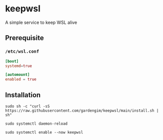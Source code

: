 # keepwsl
A simple service to keep WSL alive

## Prerequisite
### `/etc/wsl.conf`
```conf
[boot]
systemd=true

[automount]
enabled = true
```

## Installation
```
sudo sh -c "curl -sS https://raw.githubusercontent.com/gardengim/keepwsl/main/install.sh | sh"
```
```
sudo systemctl daemon-reload
```
```
sudo systemctl enable --now keepwsl
```